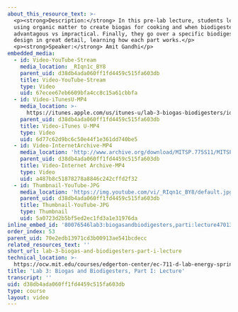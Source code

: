```yaml
---
about_this_resource_text: >-
  <p><strong>Description:</strong> In this pre-lab lecture, students learn about
  using organic matter to create biogas for cooking and when biodigesters are
  advantagous vs impractical. Finally, they go over a specific biodigester
  design in great detail, learning how each part works.</p>
  <p><strong>Speaker:</strong> Amit Gandhi</p>
embedded_media:
  - id: Video-YouTube-Stream
    media_location: _RIqn1c_BY8
    parent_uid: d38db4ada060ff1fd4459c515fa603db
    title: Video-YouTube-Stream
    type: Video
    uid: 67ecee67eb6609bfa4cc8c15a61cbbfa
  - id: Video-iTunesU-MP4
    media_location: >-
      https://itunes.apple.com/us/itunes-u/lab-3-biogas-biodigesters/id591211144?i=136606452
    parent_uid: d38db4ada060ff1fd4459c515fa603db
    title: Video-iTunes U-MP4
    type: Video
    uid: 6d77c62d9bc6c50e44f1e361dd740be5
  - id: Video-InternetArchive-MP4
    media_location: 'http://www.archive.org/download/MITSP.775S11/MITSP_775S11lab03-1_300k.mp4'
    parent_uid: d38db4ada060ff1fd4459c515fa603db
    title: Video-Internet Archive-MP4
    type: Video
    uid: a487b8c51878278a8846c242cffd2f32
  - id: Thumbnail-YouTube-JPG
    media_location: 'https://img.youtube.com/vi/_RIqn1c_BY8/default.jpg'
    parent_uid: d38db4ada060ff1fd4459c515fa603db
    title: Thumbnail-YouTube-JPG
    type: Thumbnail
    uid: 5a0723d2b5bf5ed2ec1fd3a1e31976da
inline_embed_id: '80076546lab3:biogasandbiodigesters,parti:lecture47013775'
order_index: 53
parent_uid: 70e2edb13971cd3b00913ae541bcdecc
related_resources_text: ''
short_url: lab-3-biogas-and-biodigesters-part-i-lecture
technical_location: >-
  https://ocw.mit.edu/courses/edgerton-center/ec-711-d-lab-energy-spring-2011/lighting-biogas/lab-3-biogas-and-biodigesters-part-i-lecture
title: 'Lab 3: Biogas and Biodigesters, Part I: Lecture'
transcript: ''
uid: d38db4ada060ff1fd4459c515fa603db
type: course
layout: video
---
```

